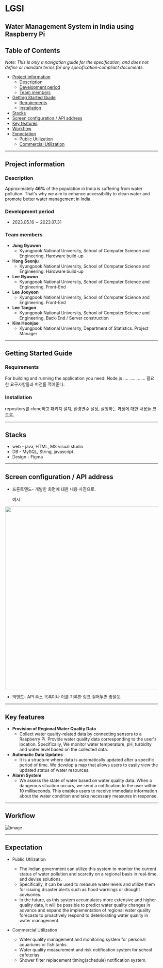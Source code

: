 # LGSI
## Water Management System in India using Raspberry Pi

## Table of Contents
*Note: This is only a navigation guide for the specification, and does not define or mandate terms for any specification-compliant documents.*
- [Project information](#project-information)
  - [Description](#description)
  - [Development period](#development-period)
  - [Team members](#team-members)
- [Getting Started Guide](#getting-started-guide)
  - [Requirements](#requirements)
  - [Installation](#installation)
- [Stacks](#stacks)
- [Screen configuration / API address](#screen-configuration-/-api-address)
- [Key features](#key-features)
- [Workflow](#workflow)
- [Expectation](#expectation)
  - [Public Utilization](#public-utilization)
  - [Commercial Utilization](#commercial-utilization)

-----------

## Project information

### Description
Approximately **46%** of the population in India is suffering from water pollution. That's why we aim to enhance accessibility to clean water and promote better water management in India.

### Development period
* 2023.05.16 ∼ 2023.07.31

### Team members
- **Jung Gyuwon**
  - Kyungpook National University, School of Computer Science and Engineering. Hardware build-up
- **Hong Seonju**
  - Kyungpook National University, School of Computer Science and Engineering. Hardware build-up
- **Lee Gyuwon**
  - Kyungpook National University, School of Computer Science and Engineering. Front-End
- **Lee Jooyeon**
  - Kyungpook National University, School of Computer Science and Engineering. Front-End
- **Lee Taegon**
  - Kyungpook National University, School of Computer Science and Engineering. Back-End / Server construction
- **Kim Heonjae**
  - Kyungpook National University, Department of Statistics. Project Manager

--------

## Getting Started Guide

### Requirements
For building and running the application you need:
Node.js ....
......
......
필요한 요구사항들과 버전들 적어준다.

### Installation
repository를 clone하고 패키지 설치, 환경변수 설정, 실행하는 과정에 대한 내용들 코드로.

--------

## Stacks
- web - java, HTML, MS visual studio
- DB - MySQL, String, javascript
- Design - Figma

--------

## Screen configuration / API address
- 프론트엔드- 개발한 화면에 대한 내용 사진으로.
  
  예시
<img src="https://github.com/KimHeonjae/LGSI/assets/134956232/0c76d398-1476-48c5-a5a1-56d35f9b4f3b.png" width="600" height="600">


- 백엔드- API 주소 목록이나 이를 기록한 링크 걸어두면 좋을듯.

---------

## Key features
* **Provision of Regional Water Quality Data**
  - Collect water quality-related data by connecting sensors to a Raspberry Pi. Provide water quality data corresponding to the user's location. Specifically, We monitor water temperature, pH, turbidity and water level based on the collected data.
* **Automatic Data Updates**
  - It is a structure where data is automatically updated after a specific period of time. We develop a map that allows users to easily view the updated status of water resources.
* **Alarm System**
  - We assess the state of water based on water quality data. When a dangerous situation occurs, we send a notification to the user within 10 milliseconds. This enables users to receive immediate information about the water condition and take necessary measures in response.

---------
  
## Workflow

![image](https://github.com/KimHeonjae/LGSI-peter/assets/134956232/355ede7e-9235-4255-b7f3-d3eca587f457)

---------

## Expectation

* Public Utilization
  * The Indian government can utilize this system to monitor the current status of water pollution and scarcity on a regional basis in real-time, and devise solutions.
  * Specifically, it can be used to measure water levels and utilize them for issuing disaster alerts such as flood warnings or drought advisories.
  * In the future, as this system accumulates more extensive and higher-quality data, it will be possible to predict water quality changes in advance and expand the implementation of regional water quality forecasts to proactively respond to deteriorating water quality in water management.

* Commercial Utilization
  * Water quality management and monitoring system for personal aquariums or fish tanks.
  * Water quality measurement and risk notification system for school cafeterias.
  * Shower filter replacement timing(schedule) notification system.
